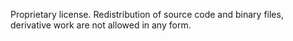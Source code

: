 Proprietary license. Redistribution of source code and binary files, derivative work are not allowed in any form. 